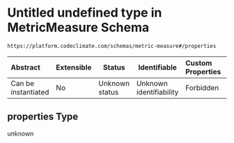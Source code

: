 # Untitled undefined type in MetricMeasure Schema

```txt
https://platform.codeclimate.com/schemas/metric-measure#/properties
```




| Abstract            | Extensible | Status         | Identifiable            | Custom Properties | Additional Properties | Access Restrictions | Defined In                                                                                         |
| :------------------ | ---------- | -------------- | ----------------------- | :---------------- | --------------------- | ------------------- | -------------------------------------------------------------------------------------------------- |
| Can be instantiated | No         | Unknown status | Unknown identifiability | Forbidden         | Allowed               | none                | [MetricMeasure.schema.json\*](../../spec/schemas/MetricMeasure.schema.json "open original schema") |

## properties Type

unknown
